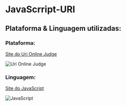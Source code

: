 # JavaScrript-URI

## Plataforma & Linguagem utilizadas:

### Plataforma:

[Site do Uri Online Judge](https://www.urionlinejudge.com.br/judge/pt/login)

![Uri Online Judge](https://www.google.com/url?sa=i&url=https%3A%2F%2Fwww.alexandrecampos.com%2F2015%2F01%2Furi-online-judge.html&psig=AOvVaw2SqSR-OMcMftQ6YtolcxSj&ust=1585610269693000&source=images&cd=vfe&ved=0CAIQjRxqFwoTCLi0v9rowOgCFQAAAAAdAAAAABAD
)
### Linguagem:

[Site do JavaScript](https://devdocs.io/javascript/)

![JavaScript](https://i.giphy.com/media/ln7z2eWriiQAllfVcn/giphy.webp)
